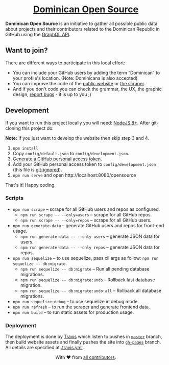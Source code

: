 <h1 align=center>
<a href="https://developersdo.github.io/opensource">Dominican Open Source</a>
</h1>

**Dominican Open Source** is an initiative to gather all possible public data about projects and their contributors related to the Dominican Republic in GitHub using the [GraphQL API](https://developer.github.com/v4/).

## Want to join?

There are different ways to participate in this local effort:

 - You can include your GitHub users by adding the term “Dominican” to your profile's location. (Note: Dominicana is also accepted)
 - You can improve the code of the [public website](src/client) or [the scraper](src/server).
 - And if you don't code you can check the grammar, the UX, the graphic design, [report bugs](https://github.com/developersdo/opensource/issues/new) - it is up to you ;)
 
## Development
 
If you want to run this project locally you will need: [NodeJS 8+](https://nodejs.org/en/). After git-cloning this project do:

**Note:** If you just want to develop the website then skip step 3 and 4.

 1. `npm install`
 2. Copy `config/default.json` to `config/development.json`.
 3. [Generate a GitHub personal access token](https://help.github.com/articles/creating-a-personal-access-token-for-the-command-line/).
 4. Add your GitHub personal access token to `config/development.json` (this file is [git-ignored](.gitignore)).
 5. `npm run serve` and open http://localhost:8080/opensource

That's it! Happy coding.

### Scripts

 - `npm run scrape` – scrape for all GitHub users and repos as configured.
   - `npm run scrape -- --only=users` – scrape for all GitHub repos.
   - `npm run scrape -- --only=repos` – scrape for all GitHub users.
 - `npm run generate-data` – generate GitHub users and repos for front-end usage.
   - `npm run generate-data -- --only users` – generate JSON data for users.
   - `npm run generate-data -- --only repos` – generate JSON data for repos.
 - `npm run sequelize` – to use sequelize, pass cli args as follow: `npm run sequelize -- db:migrate`.
   - `npm run sequelize -- db:migrate` – Run all pending database migrations.
   - `npm run sequelize -- db:migrate:undo` – Rollback last database migration.
   - `npm run sequelize -- db:migrate:undo:all` – Rollback all database migrations.
 - `npm run sequelize:debug` – to use sequelize in debug mode.
 - `npm run refresh` – to run the scraper and generate frontend data.
 - `npm run build` – to run static assets for production usage.

### Deployment

The deployment is done by [Travis](https://travis-ci.org/developersdo/opensource) which listen to pushes in [`master`](https://github.com/developersdo/opensource/tree/master) branch, then build website assets and finally pushes the site into [`gh-pages`](https://github.com/developersdo/opensource/tree/gh-pages) branch. All details are specified at [.travis.yml](.travis.yml).

<div align=center>
With ♥︎ from <a href="https://github.com/developersdo/opensource/graphs/contributors">all contributors</a>.
</div>
